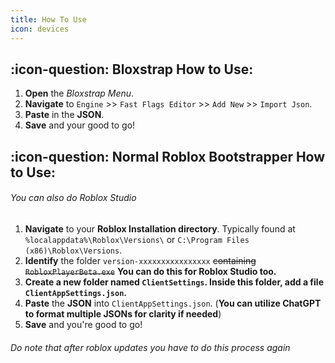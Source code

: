 ```yaml
---
title: How To Use
icon: devices
---
```


## :icon-question: Bloxstrap How to Use:
1. **Open** the *Bloxstrap Menu*.
2. **Navigate** to `Engine` >> `Fast Flags Editor` >> `Add New` >>  `Import Json`.
3. **Paste** in the **JSON**.
4. **Save** and your good to go!

## :icon-question: Normal Roblox Bootstrapper How to Use:
###### You can also do Roblox Studio
1. **Navigate** to your **Roblox Installation directory**. Typically found at `%localappdata%\Roblox\Versions\` or `C:\Program Files (x86)\Roblox\Versions`.
2. **Identify** the folder `version-xxxxxxxxxxxxxxxx` ~~containing `RobloxPlayerBeta.exe`~~ **You can do this for Roblox Studio too.**
3. **Create a new folder named `ClientSettings`. Inside this folder, **add** a file `ClientAppSettings.json`.**
4. **Paste** the **JSON** into `ClientAppSettings.json`. (**You can utilize ChatGPT to format multiple JSONs for clarity if needed**)
5. **Save** and you're good to go!
###### Do note that after roblox updates you have to do this process again
